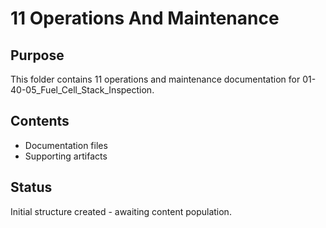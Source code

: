 # 11 Operations And Maintenance

## Purpose
This folder contains 11 operations and maintenance documentation for 01-40-05_Fuel_Cell_Stack_Inspection.

## Contents
- Documentation files
- Supporting artifacts

## Status
Initial structure created - awaiting content population.
